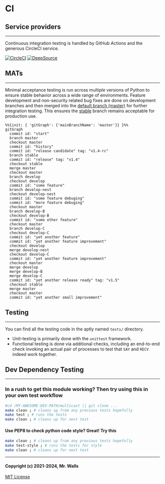 # CI

## Service providers
***

Continuous integration testing is handled by GitHub Actions and the generous CircleCI service.

[![CircleCI](https://dl.circleci.com/insights-snapshot/gh/reactive-firewall/multicast/master/workflow/badge.svg?window=30d)](https://app.circleci.com/insights/github/reactive-firewall/multicast/workflows/workflow/overview?branch=master&reporting-window=last-90-days&insights-snapshot=true)
[![DeepSource](https://app.deepsource.com/gh/reactive-firewall/multicast.svg/?label=active+issues&show_trend=true&token=SZUDMH7AtX399xLmONFAkiD6)](https://app.deepsource.com/gh/reactive-firewall/multicast/)


## MATs
***

Minimal acceptance testing is run across multiple versions of Python to ensure stable behavior
across a wide range of environments. Feature development and non-security related bug fixes are
done on development branches and then merged into the
[default branch (master)](https://github.com/reactive-firewall/multicast/blob/master/) for further
integration testing. This ensures the [stable](https://github.com/reactive-firewall/multicast/blob/stable/)
branch remains acceptable for production use.

```mermaid
%%{init: { 'gitGraph': {'mainBranchName': 'master'}} }%%
gitGraph
  commit id: "start"
  branch master
  checkout master
  commit id: "history"
  commit id: "release candidate" tag: "v1.4-rc"
  branch stable
  commit id: "release" tag: "v1.4"
  checkout stable
  merge master
  checkout master
  branch develop
  checkout develop
  commit id: "some feature"
  branch develop-nest
  checkout develop-nest
  commit id: "some feature debuging"
  commit id: "more feature debuging"
  checkout master
  branch develop-B
  checkout develop-B
  commit id: "some other feature"
  checkout master
  branch develop-C
  checkout develop-C
  commit id: "yet another feature"
  commit id: "yet another feature improvement"
  checkout develop
  merge develop-nest
  checkout develop-C
  commit id: "yet another feature improvement"
  checkout master
  merge develop
  merge develop-B
  merge develop-C
  commit id: "yet another release ready" tag: "v1.5"
  checkout stable
  merge master
  checkout master
  commit id: "yet another small improvement"
```


## Testing
***

You can find all the testing code in the aptly named `tests/` directory.
* Unit-testing is primarily done with the `unittest` framework.
* Functional testing is done via additional checks, including an end-to-end check invoking an
  actual pair of processes to test that `SAY` and `RECV` indeed work together.


## Dev Dependency Testing
***

### In a rush to get this module working? Then try using this in your own test workflow

```bash
#cd /MY-AWESOME-DEV-PATH/multicast || git clone ...
make clean ; # cleans up from any previous tests hopefully
make test ; # runs the tests
make clean ; # cleans up for next test
```

#### Use PEP8 to check python code style? Great! Try this

```bash
make clean ; # cleans up from any previous tests hopefully
make test-style ; # runs the tests for style
make clean ; # cleans up for next test
```


***
#### Copyright (c) 2021-2024, Mr. Walls
[MIT License](https://github.com/reactive-firewall/multicast/blob/stable/LICENSE.md)
